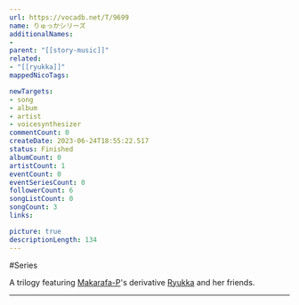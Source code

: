 ```yaml
---
url: https://vocadb.net/T/9699
name: りゅっかシリーズ
additionalNames: 
- 
parent: "[[story-music]]"
related:
- "[[ryukka]]"
mappedNicoTags:

newTargets:
- song
- album
- artist
- voicesynthesizer
commentCount: 0
createDate: 2023-06-24T18:55:22.517
status: Finished
albumCount: 0
artistCount: 1
eventCount: 0
eventSeriesCount: 0
followerCount: 6
songListCount: 0
songCount: 3
links: 

picture: true
descriptionLength: 134
---
```


#Series

A trilogy featuring [Makarafa-P](https://vocadb.net/Ar/43189)'s derivative [Ryukka](https://vocadb.net/T/9496/ryukka) and her friends.

---

